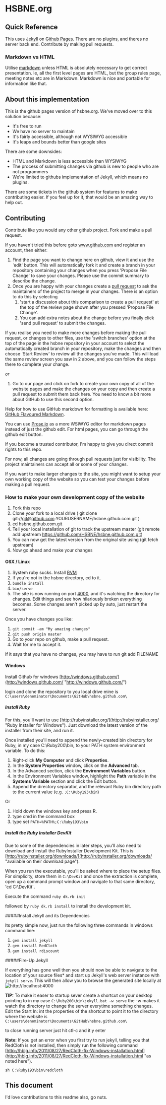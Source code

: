 # HSBNE.org

## Quick Reference

This uses [Jekyll](http://jekyllrb.com) on [Github Pages](http://pages.github.com). 
There are no plugins, and theres no server back end. Contribute by making pull
requests.

### Markdown vs HTML

Utilise [markdown](https://help.github.com/articles/github-flavored-markdown)
unless HTML is absolutely necessary to get correct
presentation. Ie, all the first level pages are HTML, but the group rules page,
meeting notes etc are in Markdown. Markdown is nice and portable for information
like that.

## About this implementation

This is the github pages version of hsbne.org. We've moved over to this solution
because:

 * It's free to run
 * We have no server to maintain
 * It's fairly accessible, although not WYSIWYG accessible
 * It's leaps and bounds better than google sites

There are some downsides:

 * HTML and Markdown is less accessible than WYSIWYG
 * The process of submitting changes via github is new to people who are not programmers
 * We're limited to githubs implementation of Jekyll, which means no plugins.

There are some tickets in the github system for features to make contributing
easier. If you feel up for it, that would be an amazing way to help out.

## Contributing

Contribute like you would any other github project. Fork and make a pull
request.

If you haven't tried this before goto www.github.com and register an account, then either:

1.  Find the page you want to change here on github, view it and use the 'edit' button. This will 
automatically fork it and create a branch in your repository containing your changes when you press 'Propose File Change' to save your changes. 
Please use the commit summary to describe the change. 
1.  Once you are happy with your changes create a [pull request](https://help.github.com/articles/using-pull-requests#initiating-the-pull-request) to ask the maintainers of the project to merge 
in your changes. There is an option to do this by selecting
    1.  'start a discussion about this comparison to create a pull request' at the top of the review page shown after you pressed 'Propose File Change'. 
    1.  You can add extra notes about the change before you finally click 'send pull request' to submit the changes.

If you realise you need to make more changes before making the pull request, or changes to other files, 
use the 'switch branches' option at the top of the page in the hsbne repository in your account to select 
the automatically created branch in your repository, make the changes and then choose 'Start Review' to review all the changes you've made.
This will load the same review screen you saw in 2 above, and you can follow the steps there to complete your change.

*or*

1. Go to our page and click on fork to create your own copy of all of the website pages and make the 
changes on your copy and then create a pull request to submit them back here. You need to know a bit more about
GitHub to use this second option.

Help for how to use GitHub markdown for formatting is available here: [GitHub Flavoured Markdown](https://help.github.com/articles/github-flavored-markdown).

You can use [Prose.io](http://prose.io/) as a more WSIWYG editor for markdown pages instead of just the github edit. 
For html pages, you can go through the github edit button.

If you become a trusted contributor, I'm happy to give you direct commit rights
to this repo.

For now, all changes are going through pull requests just for visibility. The project maintainers can accept all or some of your changes.

If you want to make larger changes to the site, you might want to setup your own working copy of the 
website so you can test your changes before making a pull request.

### How to make your own development copy of the website

1. Fork this repo
2. Clone your fork to a local drive ( git clone git://git@github.com:YOURUSERNAME/hsbne.github.com.git )
3. cd hsbne.github.com.git
4. Tell your local installation of git to track the upstream master (git remote add upstream https://github.com/HSBNE/hsbne.github.com.git)  
5. You can now get the latest version from the original site using (git fetch upstream)
6. Now go ahead and make your changes

#### OSX / Linux

1. System ruby sucks. Install [RVM](http://rvm.io)
2. If you're not in the hsbne directory, cd to it.
2. `bundle install`
4. `bin/serve`
5. The site is now running on port [4000](http://localhost:4000/), and it's
   watching the directory for changes. Edit things and see how hilariously
   broken everything becomes. Some changes aren't picked up by auto, just
   restart the server.

Once you have changes you like:

1. `git commit -am "My amazing changes"`
2. `git push origin master`
3. Go to your repo on github, make a pull request.
4. Wait for me to accept it.

If it says that you have no changes, you may have to run git add FILENAME

#### Windows

Install Github for windows [http://windows.github.com/](http://windows.github.com/ "http://windows.github.com/")

login and clone the repository to you local drive mine is `C:\users\denominator\Documents\GitHub\hsbne.github.com\`

##### Install Ruby

For this, you'll want to use [http://rubyinstaller.org/](http://rubyinstaller.org/ "Ruby Installer for Windows"). Just download the latest version of the installer from their site, and run it.

Once installed you'll need to append the newly-created bin directory for Ruby, in my case C:\Ruby200\bin, to your PATH system environment variable. To do this:


1. Right-click **My Computer** and click **Properties**.
2. In the **System Properties** window, click on the **Advanced** tab.
3. In the Advanced section, click the **Environment Variables** button.
4. In the Environment Variables window, highlight the **Path** variable in the **Systems Variable** section and click the Edit button.
5. Append the directory separator, and the relevant Ruby bin directory path to the current value (e.g. `;C:\Ruby193\bin`)

Or

1. Hold down the windows key and press R.
2. type cmd in the command box
3. type set `PATH=%PATH%;C:\Ruby193\bin`


##### Install the Ruby Installer DevKit

Due to some of the dependencies in later steps, you&#8217;ll also need to download and install the RubyInstaller Development Kit. This is [http://rubyinstaller.org/downloads/](http://rubyinstaller.org/downloads/ "available on their download page").

When you run the executable, you'll be asked where to place the setup files. For simplicity, store them in `C:\DevKit` and once the extraction is complete, open up a command prompt window and navigate to that same directory, 
'cd C:\DevKit`.</p>

Execute the command `ruby dk.rb init`

followed by `ruby dk.rb install` to install the development kit.

#####Install Jekyll and its Dependencies

Its pretty simple now, just run the following three commands in windows command line:

1. `gem install jekyll`
2. `gem install RedCloth`
3. `gem install rdiscount`

#####Fire-Up Jekyll

If everything has gone well then you should now be able to navigate to the location of your source files* and start up Jekyll's web server instance with `jekyll serve`. This will then allow you to browse the generated site locally at ![http://localhost:4000](localhost:4000)

**TIP:** To make it easer to startup sever create a shortcut on your desktop pointing to in my case `C:\Ruby200\bin\jekyll.bat -w serve` the -w makes it watch the directory to change the server everytime something changes. Edit the Start In: int the properties of the shortcut to point it to the directory where the website is 
`C:\users\denominator\Documents\GitHub\hsbne.github.com\`

to close running server just hit ctl-c and it y enter



**Note:** If you get an error when you first try to run jekyll, telling you that RedCloth is not installed, then simply run the following command [http://hblg.info/2011/08/27/RedCloth-fix-Windows-installation.html](http://hblg.info/2011/08/27/RedCloth-fix-Windows-installation.html "as noted here").

    sh C:\Ruby193\bin\redcloth


## This document

I'd love contributions to this readme also, go nuts.

